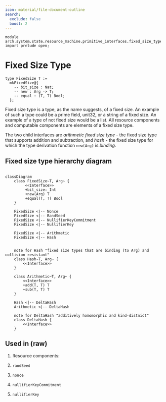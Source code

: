 ```yaml
---
icon: material/file-document-outline
search:
  exclude: false
  boost: 2
---
```


```juvix
module arch.system.state.resource_machine.primitive_interfaces.fixed_size_type.fixed_size_type;
import prelude open;
```

# Fixed Size Type

```juvix
type FixedSize T :=
  mkFixedSize@{
    -- bit_size : Nat;
    -- new : Arg -> T;
    -- equal : (T, T) Bool;
  };
```

Fixed size type is a type, as the name suggests, of a fixed size. An example of
such a type could be a prime field, unit32, or a string of a fixed size. An
example of a type of not fixed size would be a list<uint32>. All resource
components and computable components are elements of a fixed size type.

The two child interfaces are *arithmetic fixed size type* - the fixed size type
that supports addition and subtraction, and *hash* - the fixed size type for
which the type derivation function `new(Arg)` is *binding*.

## Fixed size type hierarchy diagram

```mermaid

classDiagram
    class FixedSize~T, Arg~ {
         <<Interface>>
         +bit_size: Int
         +new(Arg) T
         +equal(T, T) Bool
    }

    FixedSize <|-- Nonce
    FixedSize <|-- RandSeed
    FixedSize <|-- NullifierKeyCommitment
    FixedSize <|-- NullifierKey

    FixedSize <|-- Arithmetic
    FixedSize <|-- Hash


    note for Hash "fixed size types that are binding (to Arg) and collision resistant"
    class Hash~T, Arg~ {
        <<Interface>>
    }

    class Arithmetic~T, Arg~ {
        <<Interface>>
        +add(T, T) T
        +sub(T, T) T
    }

    Hash <|-- DeltaHash
    Arithmetic <|-- DeltaHash

    note for DeltaHash "additively homomorphic and kind-distnict"
    class DeltaHash {
        <<Interface>>
    }

```

## Used in (raw)

1. Resource components:

  1. `randSeed`
  2. `nonce`
  3. `nullifierKeyCommitment`

2. `nullifierKey`
